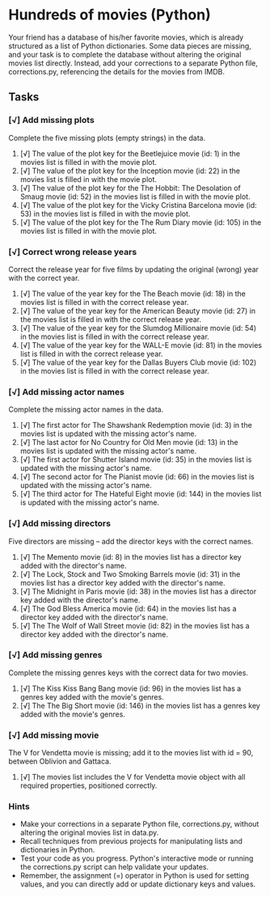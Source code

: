 # Hundreds of movies (Python)

Your friend has a database of his/her favorite movies, which is already structured as a list of Python dictionaries. Some data pieces are missing, and your task is to complete the database without altering the original movies list directly. Instead, add your corrections to a separate Python file, corrections.py, referencing the details for the movies from IMDB.

## Tasks

### [√] Add missing plots
Complete the five missing plots (empty strings) in the data.

1. [√] The value of the plot key for the Beetlejuice movie (id: 1) in the movies list is filled in with the movie plot.
2. [√] The value of the plot key for the Inception movie (id: 22) in the movies list is filled in with the movie plot.
3. [√] The value of the plot key for the The Hobbit: The Desolation of Smaug movie (id: 52) in the movies list is filled in with the movie plot.
4. [√] The value of the plot key for the Vicky Cristina Barcelona movie (id: 53) in the movies list is filled in with the movie plot.
5. [√] The value of the plot key for the The Rum Diary movie (id: 105) in the movies list is filled in with the movie plot.

### [√] Correct wrong release years
Correct the release year for five films by updating the original (wrong) year with the correct year.

1. [√] The value of the year key for the The Beach movie (id: 18) in the movies list is filled in with the correct release year.
2. [√] The value of the year key for the American Beauty movie (id: 27) in the movies list is filled in with the correct release year.
3. [√] The value of the year key for the Slumdog Millionaire movie (id: 54) in the movies list is filled in with the correct release year.
4. [√] The value of the year key for the WALL-E movie (id: 81) in the movies list is filled in with the correct release year.
5. [√] The value of the year key for the Dallas Buyers Club movie (id: 102) in the movies list is filled in with the correct release year.

### [√] Add missing actor names
Complete the missing actor names in the data.

1. [√] The first actor for The Shawshank Redemption movie (id: 3) in the movies list is updated with the missing actor's name.
2. [√] The last actor for No Country for Old Men movie (id: 13) in the movies list is updated with the missing actor's name.
3. [√] The first actor for Shutter Island movie (id: 35) in the movies list is updated with the missing actor's name.
4. [√] The second actor for The Pianist movie (id: 66) in the movies list is updated with the missing actor's name.
5. [√] The third actor for The Hateful Eight movie (id: 144) in the movies list is updated with the missing actor's name.

### [√] Add missing directors
Five directors are missing – add the director keys with the correct names.

1. [√] The Memento movie (id: 8) in the movies list has a director key added with the director's name.
2. [√] The Lock, Stock and Two Smoking Barrels movie (id: 31) in the movies list has a director key added with the director's name.
3. [√] The Midnight in Paris movie (id: 38) in the movies list has a director key added with the director's name.
4. [√] The God Bless America movie (id: 64) in the movies list has a director key added with the director's name.
5. [√] The The Wolf of Wall Street movie (id: 82) in the movies list has a director key added with the director's name.

### [√] Add missing genres
Complete the missing genres keys with the correct data for two movies.

1. [√] The Kiss Kiss Bang Bang movie (id: 96) in the movies list has a genres key added with the movie's genres.
2. [√] The The Big Short movie (id: 146) in the movies list has a genres key added with the movie's genres.

### [√] Add missing movie
The V for Vendetta movie is missing; add it to the movies list with id = 90, between Oblivion and Gattaca.

1. [√] The movies list includes the V for Vendetta movie object with all required properties, positioned correctly.

### Hints

- Make your corrections in a separate Python file, corrections.py, without altering the original movies list in data.py.
- Recall techniques from previous projects for manipulating lists and dictionaries in Python.
- Test your code as you progress. Python's interactive mode or running the corrections.py script can help validate your updates.
- Remember, the assignment (=) operator in Python is used for setting values, and you can directly add or update dictionary keys and values.